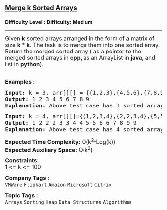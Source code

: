 <h2><a href="https://www.geeksforgeeks.org/problems/merge-k-sorted-arrays/1?page=1&category=Heap&sortBy=submissions">Merge k Sorted Arrays</a></h2><h3>Difficulty Level : Difficulty: Medium</h3><hr><div class="problems_problem_content__Xm_eO"><p><span style="font-size: 18px;">Given <strong>k</strong> sorted arrays arranged in the form of a matrix of size <strong>k</strong> * <strong>k</strong>. The task is to merge them into one sorted array. Return the merged sorted array ( as a pointer to the merged sorted arrays in <strong>cpp,&nbsp;</strong>as an ArrayList in&nbsp;<strong>java,&nbsp;</strong>and list in&nbsp;<strong>python</strong>).</span></p>
<p><span style="font-size: 18px;"><br><strong>Examples :</strong> </span></p>
<pre><span style="font-size: 18px;"><strong>Input: </strong>k = 3, arr[][] = {{1,2,3},{4,5,6},{7,8,9}}
<strong>Output: </strong>1&nbsp;2&nbsp;3&nbsp;4&nbsp;5 6 7 8 9<strong>
Explanation: </strong>Above test case has 3 sorted arrays of size 3, 3, 3 arr[][] = [[1, 2, 3],[4, 5, 6],[7, 8, 9]]. The merged list will be [1, 2, 3, 4, 5, 6, 7, 8, 9].</span></pre>
<pre><span style="font-size: 18px;"><strong>Input: </strong>k = 4, arr[][]={{1,2,3,4},{2,2,3,4},{5,5,6,6},{7,8,9,9}}
<strong>Output: </strong>1 2 2 2 3 3 4 4 5 5 6 6 7 8 9 9&nbsp;<strong>
Explanation: </strong>Above test case has 4 sorted arrays of size 4, 4, 4, 4 arr[][] = [[1, 2, 2, 2], [3, 3, 4, 4], [5, 5, 6, 6], [7, 8, 9, 9 ]]. The merged list will be [1, 2, 2, 2, 3, 3, 4, 4, 5, 5, 6, 6, 7, 8, 9, 9].</span></pre>
<p><span style="font-size: 18px;"><strong>Expected Time Complexity:</strong> O(k<sup>2</sup></span>*<span style="font-size: 18px;">Log(k))<br><strong>Expected Auxiliary Space:</strong> O(k<sup>2</sup>)</span></p>
<p><span style="font-size: 18px;"><strong>Constraints</strong>:<br>1 &lt;= k &lt;= 100</span></p></div><p><span style=font-size:18px><strong>Company Tags : </strong><br><code>VMWare</code>&nbsp;<code>Flipkart</code>&nbsp;<code>Amazon</code>&nbsp;<code>Microsoft</code>&nbsp;<code>Citrix</code>&nbsp;<br><p><span style=font-size:18px><strong>Topic Tags : </strong><br><code>Arrays</code>&nbsp;<code>Sorting</code>&nbsp;<code>Heap</code>&nbsp;<code>Data Structures</code>&nbsp;<code>Algorithms</code>&nbsp;